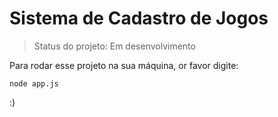 # Sistema de Cadastro de Jogos 

>Status do projeto: Em desenvolvimento

Para rodar esse projeto na sua máquina, or favor digite:
```
node app.js
```

:)